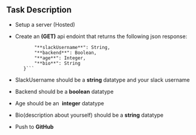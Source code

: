 ## Task Description

- Setup a server (Hosted)
- Create an **(GET)** api endoint that returns the following  json response:
    
     ```{ 
            "**slackUsername**": String, 
            "**backend**": Boolean, 
            "**age**": Integer, 
            "**bio**": String 
        }```
    
- SlackUsername should be a **string** datatype and your slack username
- Backend should be a **boolean** datatype
- Age should be an  **integer** datatype
- Bio(description about yourself) should be a **string** datatype
- Push to **GitHub**
